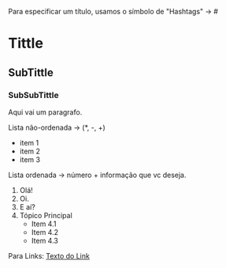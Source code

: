Para especificar um título, usamos o símbolo de "Hashtags" -> #

# Tittle
## SubTittle
### SubSubTittle

Aqui vai um paragrafo.



Lista não-ordenada -> (*, -, +)

* item 1
* item 2
* item 3



Lista ordenada -> número + informação que vc deseja.

1. Olá!
2. Oi.
3. E aí?
4. Tópico Principal
   * Item 4.1
   * Item 4.2
   * Item 4.3



Para Links:
[Texto do Link](https://github.com/lu1sEduardo/UC10_Documento)
